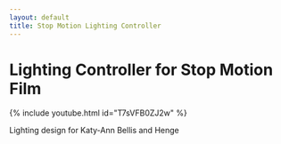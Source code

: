 ```yaml
---
layout: default
title: Stop Motion Lighting Controller
---
```


# Lighting Controller for Stop Motion Film

{% include youtube.html id="T7sVFB0ZJ2w" %}

Lighting design for Katy-Ann Bellis and Henge